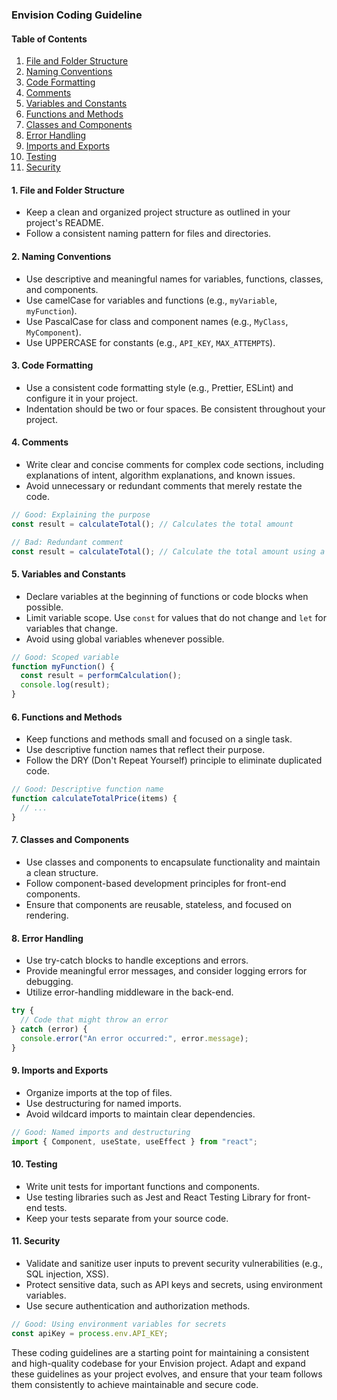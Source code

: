 ### Envision Coding Guideline

#### Table of Contents

1. [File and Folder Structure](#file-and-folder-structure)
2. [Naming Conventions](#naming-conventions)
3. [Code Formatting](#code-formatting)
4. [Comments](#comments)
5. [Variables and Constants](#variables-and-constants)
6. [Functions and Methods](#functions-and-methods)
7. [Classes and Components](#classes-and-components)
8. [Error Handling](#error-handling)
9. [Imports and Exports](#imports-and-exports)
10. [Testing](#testing)
11. [Security](#security)

#### 1. File and Folder Structure

- Keep a clean and organized project structure as outlined in your project's README.
- Follow a consistent naming pattern for files and directories.

#### 2. Naming Conventions

- Use descriptive and meaningful names for variables, functions, classes, and components.
- Use camelCase for variables and functions (e.g., `myVariable`, `myFunction`).
- Use PascalCase for class and component names (e.g., `MyClass`, `MyComponent`).
- Use UPPERCASE for constants (e.g., `API_KEY`, `MAX_ATTEMPTS`).

#### 3. Code Formatting

- Use a consistent code formatting style (e.g., Prettier, ESLint) and configure it in your project.
- Indentation should be two or four spaces. Be consistent throughout your project.

#### 4. Comments

- Write clear and concise comments for complex code sections, including explanations of intent, algorithm explanations, and known issues.
- Avoid unnecessary or redundant comments that merely restate the code.

```javascript
// Good: Explaining the purpose
const result = calculateTotal(); // Calculates the total amount

// Bad: Redundant comment
const result = calculateTotal(); // Calculate the total amount using a function
```

#### 5. Variables and Constants

- Declare variables at the beginning of functions or code blocks when possible.
- Limit variable scope. Use `const` for values that do not change and `let` for variables that change.
- Avoid using global variables whenever possible.

```javascript
// Good: Scoped variable
function myFunction() {
  const result = performCalculation();
  console.log(result);
}
```

#### 6. Functions and Methods

- Keep functions and methods small and focused on a single task.
- Use descriptive function names that reflect their purpose.
- Follow the DRY (Don't Repeat Yourself) principle to eliminate duplicated code.

```javascript
// Good: Descriptive function name
function calculateTotalPrice(items) {
  // ...
}
```

#### 7. Classes and Components

- Use classes and components to encapsulate functionality and maintain a clean structure.
- Follow component-based development principles for front-end components.
- Ensure that components are reusable, stateless, and focused on rendering.

#### 8. Error Handling

- Use try-catch blocks to handle exceptions and errors.
- Provide meaningful error messages, and consider logging errors for debugging.
- Utilize error-handling middleware in the back-end.

```javascript
try {
  // Code that might throw an error
} catch (error) {
  console.error("An error occurred:", error.message);
}
```

#### 9. Imports and Exports

- Organize imports at the top of files.
- Use destructuring for named imports.
- Avoid wildcard imports to maintain clear dependencies.

```javascript
// Good: Named imports and destructuring
import { Component, useState, useEffect } from "react";
```

#### 10. Testing

- Write unit tests for important functions and components.
- Use testing libraries such as Jest and React Testing Library for front-end tests.
- Keep your tests separate from your source code.

#### 11. Security

- Validate and sanitize user inputs to prevent security vulnerabilities (e.g., SQL injection, XSS).
- Protect sensitive data, such as API keys and secrets, using environment variables.
- Use secure authentication and authorization methods.

```javascript
// Good: Using environment variables for secrets
const apiKey = process.env.API_KEY;
```

These coding guidelines are a starting point for maintaining a consistent and high-quality codebase for your Envision project. Adapt and expand these guidelines as your project evolves, and ensure that your team follows them consistently to achieve maintainable and secure code.
